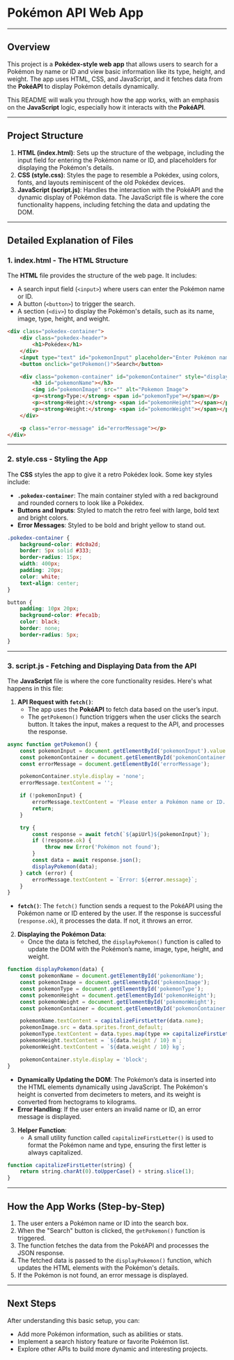 
# Pokémon API Web App

---

## Overview

This project is a **Pokédex-style web app** that allows users to search for a Pokémon by name or ID and view basic information like its type, height, and weight. The app uses HTML, CSS, and JavaScript, and it fetches data from the **PokéAPI** to display Pokémon details dynamically.

This README will walk you through how the app works, with an emphasis on the **JavaScript** logic, especially how it interacts with the **PokéAPI**.

---

## Project Structure

1. **HTML (index.html)**: Sets up the structure of the webpage, including the input field for entering the Pokémon name or ID, and placeholders for displaying the Pokémon's details.
2. **CSS (style.css)**: Styles the page to resemble a Pokédex, using colors, fonts, and layouts reminiscent of the old Pokédex devices.
3. **JavaScript (script.js)**: Handles the interaction with the PokéAPI and the dynamic display of Pokémon data. The JavaScript file is where the core functionality happens, including fetching the data and updating the DOM.

---

## Detailed Explanation of Files

### 1. **index.html** - The HTML Structure

The **HTML** file provides the structure of the web page. It includes:
- A search input field (`<input>`) where users can enter the Pokémon name or ID.
- A button (`<button>`) to trigger the search.
- A section (`<div>`) to display the Pokémon's details, such as its name, image, type, height, and weight.

```html
<div class="pokedex-container">
    <div class="pokedex-header">
        <h1>Pokédex</h1>
    </div>
    <input type="text" id="pokemonInput" placeholder="Enter Pokémon name or ID">
    <button onclick="getPokemon()">Search</button>

    <div class="pokemon-container" id="pokemonContainer" style="display: none;">
        <h3 id="pokemonName"></h3>
        <img id="pokemonImage" src="" alt="Pokemon Image">
        <p><strong>Type:</strong> <span id="pokemonType"></span></p>
        <p><strong>Height:</strong> <span id="pokemonHeight"></span></p>
        <p><strong>Weight:</strong> <span id="pokemonWeight"></span></p>
    </div>

    <p class="error-message" id="errorMessage"></p>
</div>
```

---

### 2. **style.css** - Styling the App

The **CSS** styles the app to give it a retro Pokédex look. Some key styles include:
- **`.pokedex-container`**: The main container styled with a red background and rounded corners to look like a Pokédex.
- **Buttons and Inputs**: Styled to match the retro feel with large, bold text and bright colors.
- **Error Messages**: Styled to be bold and bright yellow to stand out.

```css
.pokedex-container {
    background-color: #dc0a2d;
    border: 5px solid #333;
    border-radius: 15px;
    width: 400px;
    padding: 20px;
    color: white;
    text-align: center;
}

button {
    padding: 10px 20px;
    background-color: #feca1b;
    color: black;
    border: none;
    border-radius: 5px;
}
```

---

### 3. **script.js** - Fetching and Displaying Data from the API

The **JavaScript** file is where the core functionality resides. Here's what happens in this file:

1. **API Request with `fetch()`**:
   - The app uses the **PokéAPI** to fetch data based on the user’s input.
   - The `getPokemon()` function triggers when the user clicks the search button. It takes the input, makes a request to the API, and processes the response.

```javascript
async function getPokemon() {
    const pokemonInput = document.getElementById('pokemonInput').value.toLowerCase();
    const pokemonContainer = document.getElementById('pokemonContainer');
    const errorMessage = document.getElementById('errorMessage');

    pokemonContainer.style.display = 'none';
    errorMessage.textContent = '';

    if (!pokemonInput) {
        errorMessage.textContent = 'Please enter a Pokémon name or ID.';
        return;
    }

    try {
        const response = await fetch(`${apiUrl}${pokemonInput}`);
        if (!response.ok) {
            throw new Error('Pokémon not found');
        }
        const data = await response.json();
        displayPokemon(data);
    } catch (error) {
        errorMessage.textContent = `Error: ${error.message}`;
    }
}
```

- **`fetch()`**: The `fetch()` function sends a request to the PokéAPI using the Pokémon name or ID entered by the user. If the response is successful (`response.ok`), it processes the data. If not, it throws an error.

2. **Displaying the Pokémon Data**:
   - Once the data is fetched, the `displayPokemon()` function is called to update the DOM with the Pokémon’s name, image, type, height, and weight.

```javascript
function displayPokemon(data) {
    const pokemonName = document.getElementById('pokemonName');
    const pokemonImage = document.getElementById('pokemonImage');
    const pokemonType = document.getElementById('pokemonType');
    const pokemonHeight = document.getElementById('pokemonHeight');
    const pokemonWeight = document.getElementById('pokemonWeight');
    const pokemonContainer = document.getElementById('pokemonContainer');

    pokemonName.textContent = capitalizeFirstLetter(data.name);
    pokemonImage.src = data.sprites.front_default;
    pokemonType.textContent = data.types.map(type => capitalizeFirstLetter(type.type.name)).join(', ');
    pokemonHeight.textContent = `${data.height / 10} m`; 
    pokemonWeight.textContent = `${data.weight / 10} kg`;

    pokemonContainer.style.display = 'block';
}
```

- **Dynamically Updating the DOM**: The Pokémon’s data is inserted into the HTML elements dynamically using JavaScript. The Pokémon's height is converted from decimeters to meters, and its weight is converted from hectograms to kilograms.
- **Error Handling**: If the user enters an invalid name or ID, an error message is displayed.

3. **Helper Function**: 
   - A small utility function called `capitalizeFirstLetter()` is used to format the Pokémon name and type, ensuring the first letter is always capitalized.

```javascript
function capitalizeFirstLetter(string) {
    return string.charAt(0).toUpperCase() + string.slice(1);
}
```

---

## How the App Works (Step-by-Step)

1. The user enters a Pokémon name or ID into the search box.
2. When the "Search" button is clicked, the `getPokemon()` function is triggered.
3. The function fetches the data from the PokéAPI and processes the JSON response.
4. The fetched data is passed to the `displayPokemon()` function, which updates the HTML elements with the Pokémon's details.
5. If the Pokémon is not found, an error message is displayed.

---

## Next Steps

After understanding this basic setup, you can:
- Add more Pokémon information, such as abilities or stats.
- Implement a search history feature or favorite Pokémon list.
- Explore other APIs to build more dynamic and interesting projects.
